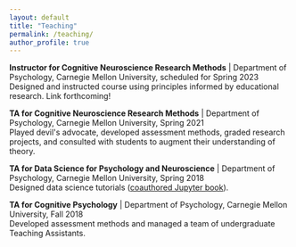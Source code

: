 ```yaml
---
layout: default
title: "Teaching"
permalink: /teaching/
author_profile: true
---
```


<b>Instructor for Cognitive Neuroscience Research Methods</b> | Department of Psychology, Carnegie Mellon University, scheduled for Spring 2023
<br>Designed and instructed course using principles informed by educational research. Link forthcoming!
<br>

<b>TA for Cognitive Neuroscience Research Methods</b> | Department of Psychology, Carnegie Mellon University, Spring 2021
<br>Played devil's advocate, developed assessment methods, graded research projects, and consulted with students to augment their understanding of theory. 
<br>

<b>TA for Data Science for Psychology and Neuroscience</b> | Department of Psychology, Carnegie Mellon University, Spring 2018
<br>Designed data science tutorials ([coauthored Jupyter book](https://coaxlab.github.io/Data-Explorations/intro.html)). 
<br>

<b>TA for Cognitive Psychology</b> | Department of Psychology, Carnegie Mellon University, Fall 2018
<br>Developed assessment methods and managed a team of undergraduate Teaching Assistants.
